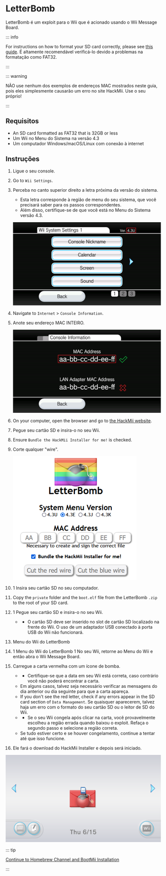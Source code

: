 # LetterBomb

LetterBomb é um exploit para o Wii que é acionado usando o Wii Message Board.

::: info

For instructions on how to format your SD card correctly, please see [this guide](https://wiki.hacks.guide/wiki/Formatting_an_SD_card). É altamente recomendável verificá-lo devido a problemas na formatação como FAT32.

:::

::: warning

NÃO use nenhum dos exemplos de endereços MAC mostrados neste guia, pois eles simplesmente causarão um erro no site HackMii. Use o seu próprio!

:::

## Requisitos

- An SD card formatted as FAT32 that is 32GB or less
- Um Wii no Menu do Sistema na versão 4.3
- Um computador Windows/macOS/Linux com conexão à internet

## Instruções

1. Ligue o seu console.

2. Go to `Wii Settings`.

3. Perceba no canto superior direito a letra próxima da versão do sistema.

   - Esta letra corresponde à região de menu do seu sistema, que você precisará saber para os passos correspondentes.
   - Além disso, certifique-se de que você está no Menu do Sistema versão 4.3.

   ![](/images/wii/SystemMenuVersion.png)

4. Navigate to `Internet` > `Console Information`.

5. Anote seu endereço MAC INTEIRO.

   ![](/images/wii/MacAddress.png)

6. On your computer, open the browser and go to [the HackMii website](https://please.hackmii.com/).

7. Pegue seu cartão SD e insira-o no seu Wii.

8. Ensure `Bundle the HackMii Installer for me!` is checked.

9. Corte qualquer "wire".

   ![](/images/exploits/letterbomb/LetterBomb-PC.png)

10. 1 Insira seu cartão SD no seu computador.

11. Copy the `private` folder and the `boot.elf` file from the LetterBomb `.zip` to the root of your SD card.

12. 1 Pegue seu cartão SD e insira-o no seu Wii.
    - - O cartão SD deve ser inserido no slot de cartão SD localizado na frente do Wii. O uso de um adaptador USB conectado à porta USB do Wii não funcionará.

13. Menu do Wii do LetterBomb

14. 1 Menu do Wii do LetterBomb
    1 No seu Wii, retorne ao Menu do Wii e então abra o Wii Message Board.

15. Carregue a carta vermelha com um ícone de bomba.
    - - Certifique-se que a data em seu Wii está correta, caso contrário você não poderá encontrar a carta.
    - Em alguns casos, talvez seja necessário verificar as mensagens do dia anterior ou dia seguinte para que a carta apareça.
    - If you don't see the red letter, check if any errors appear in the SD card section of `Data Management`. Se quaisquer aparecerem, talvez haja um erro com o formato do seu cartão SD ou o leitor de SD do Wii.
    - - Se o seu Wii congela após clicar na carta, você provavelmente escolheu a região errada quando baixou o exploit. Refaça o segundo passo e selecione a região correta.
    - Se tudo estiver certo e se houver congelamento, continue a tentar até que isso funcione.

16. Ele fará o download do HackMii Installer e depois será iniciado.

![](/images/exploits/letterbomb/LetterBomb-Wii.png)

::: tip

[Continue to Homebrew Channel and BootMii Installation](hbc)

:::
